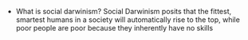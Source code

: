 - What is social darwinism?
	Social Darwinism posits that the fittest, smartest humans in a society will automatically rise to the top, while poor people are poor because they inherently have no skills
